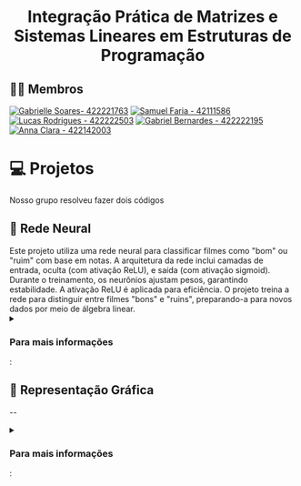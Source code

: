 <h1 align="center"> Integração Prática de Matrizes e Sistemas Lineares em Estruturas de Programação </h1>
<p align="align">

##  🧙‍♂️ Membros

<!-- Social badges section -->
<!-- Badges with custom icons - https://github.com/DenverCoder1/custom-icon-badges -->
<!-- View counter - https://github.com/DenverCoder1/Simple-View-Counter -->

<p align="center">
  
[![Gabrielle Soares- 422221763](https://img.shields.io/badge/Gabrielle_Soares-422221763-pink?style=for-the-badge&logo=github&logoColor=pink)](https://github.com/gabriellesote)
[![Samuel Faria - 42111586](https://img.shields.io/static/v1?label=Samuel+Faria&message=42111586&color=521d7a&style=for-the-badge&logo=github&logoColor=521d7a)]( https://github.com/Samfaria2002)
[![Lucas Rodrigues - 422222503](https://img.shields.io/badge/Lucas_Rodrigues-422222503-blue?style=for-the-badge&logo=github&logoColor=blue)](https://github.com/LucasRramos)
[![Gabriel Bernardes - 422222195](https://img.shields.io/static/v1?label=Gabriel+Bernardes&message=422222195&color=0f6103&style=for-the-badge&logo=github&logoColor=0f6103)](https://github.com/Gabber28)
[![ Anna Clara - 422142003](https://img.shields.io/static/v1?label=+Anna+Clara&message=422142003&color=C683D7&style=for-the-badge&logo=github&logoColor=C683D7)](https://github.com/byasun)
 
</p>


# 💻 Projetos

Nosso grupo resolveu fazer dois códigos

<h2> 🧠 Rede Neural </h2>
  Este projeto utiliza uma rede neural para classificar filmes como "bom" ou "ruim" com base em notas. A arquitetura da rede inclui camadas de entrada, oculta (com ativação ReLU), e saída (com ativação sigmoid). Durante o treinamento, os neurônios ajustam pesos, garantindo estabilidade. A ativação ReLU é aplicada para eficiência. O projeto treina a rede para distinguir entre filmes "bons" e "ruins", preparando-a para novos dados por meio de álgebra linear.
<details>
  
  <summary> <h3>Para mais informações</h3>: </summary>

- [Documentação](https://github.com/A3-2023/A3-Estruturas-Matematicas/blob/main/RedeNeuralA3/nota.md)
-  [Código](https://github.com/A3-2023/A3-Estruturas-Matematicas/blob/main/RedeNeuralA3/rede_neuralA3.py)
</p>
</details>


<h2> 🎲 Representação Gráfica  </h2>

--
<details>
  <summary> <h3>Para mais informações</h3>: </summary>

- [Documentação](#)
-  [Código](#)
</p>
</details>



